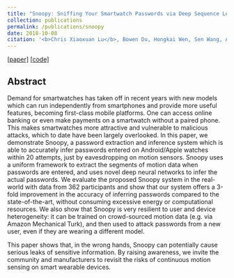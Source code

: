 ```yaml
---
title: "Snoopy: Sniffing Your Smartwatch Passwords via Deep Sequence Learning"
collection: publications
permalink: /publications/snoopy
date: 2018-10-08
citation: '<b>Chris Xiaoxuan Lu</b>, Bowen Du, Hongkai Wen, Sen Wang, Andrew Markham, Ivan Martinovic, Yiran Shen and Niki Trigoni. <i>In UbiComp 2018.</i>'
---
```

[[paper]](https://christopherlu.github.io/files/papers/[UbiComp2018]Snoopy.pdf)
[[code]](https://github.com/ChristopherLu/snoopy)

## Abstract
Demand for smartwatches has taken off in recent years with new models which can run independently from smartphones and provide more useful features, becoming first-class mobile platforms. One can access online banking or even make payments on a smartwatch without a paired phone. This makes smartwatches more attractive and vulnerable to malicious attacks, which to date have been largely overlooked. In this paper, we demonstrate Snoopy, a password extraction and inference system which is able to accurately infer passwords entered on Android/Apple watches within 20 attempts, just by eavesdropping on motion sensors. Snoopy uses a uniform framework to extract the segments of motion data when passwords are entered, and uses novel deep neural networks to infer the actual passwords. We evaluate the proposed Snoopy system in the real-world with data from 362 participants and show that our system offers a 3-fold improvement in the accuracy of inferring passwords compared to the state-of-the-art, without consuming excessive energy or computational resources. We also show that Snoopy is very resilient to user and device heterogeneity: it can be trained on crowd-sourced motion data (e.g. via Amazon Mechanical Turk), and then used to attack passwords from a new user, even if they are wearing a different model. 

This paper shows that, in the wrong hands, Snoopy can potentially cause serious leaks of sensitive information. By raising awareness, we invite the community and manufacturers to revisit the risks of continuous motion sensing on smart wearable devices. 